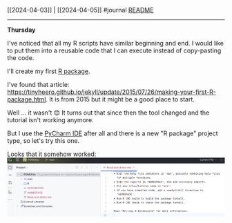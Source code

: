 [[2024-04-03]] | [[2024-04-05]]
#journal [README](../../README.md)

---
**Thursday**

I've noticed that all my R scripts have similar beginning and end. I would like to put them into a reusable code that I can execute instead of copy-pasting the code.

I'll create my first [R package](../R%20package.md).

I've found that article: https://tinyheero.github.io/jekyll/update/2015/07/26/making-your-first-R-package.html. It is from 2015 but it might be a good place to start.

Well ... it wasn't 😊 It turns out that since then the tool changed and the tutorial isn't working anymore.

But I use the [PyCharm IDE](../PyCharm%20IDE.md) after all and there is a new "R package" project type, so let's try this one.

Looks that it somehow worked:
![](../_attachments/Pasted%20image%2020240404220743.png)



